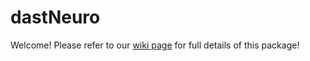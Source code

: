 # dastNeuro

Welcome! Please refer to our [wiki page](https://github.com/holmosaint/dastNeuro/wiki/Overview) for full details of this package!
